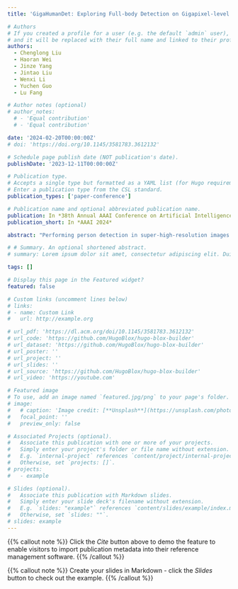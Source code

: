```yaml
---
title: 'GigaHumanDet: Exploring Full-body Detection on Gigapixel-level Images'

# Authors
# If you created a profile for a user (e.g. the default `admin` user), write the username (folder name) here
# and it will be replaced with their full name and linked to their profile.
authors:
  - Chenglong Liu
  - Haoran Wei
  - Jinze Yang
  - Jintao Liu
  - Wenxi Li
  - Yuchen Guo
  - Lu Fang

# Author notes (optional)
# author_notes:
  # - 'Equal contribution'
  # - 'Equal contribution'

date: '2024-02-20T00:00:00Z'
# doi: 'https://doi.org/10.1145/3581783.3612132'

# Schedule page publish date (NOT publication's date).
publishDate: '2023-12-11T00:00:00Z'

# Publication type.
# Accepts a single type but formatted as a YAML list (for Hugo requirements).
# Enter a publication type from the CSL standard.
publication_types: ['paper-conference']

# Publication name and optional abbreviated publication name.
publication: In *38th Annual AAAI Conference on Artificial Intelligence*
publication_short: In *AAAI 2024*

abstract: "Performing person detection in super-high-resolution images has been a challenging task. For such a task, modern detectors, which usually encode a box using center and width/height, struggle with accuracy due to two factors: 1) Human characteristic: people come in various postures and the center with high freedom is difficult to capture robust visual pattern; 2) Image characteristic: due to vast scale diversity of input (gigapixel-level), distance regression (for width and height) is hard to pinpoint, especially for a person, with substantial scale, who is near the camera. To address these challenges, we propose GigaHumanDet, an innovative solution aimed at further enhancing detection accuracy for gigapixel-level images. GigaHumanDet employs the corner modeling method to avoid the potential issues of a high degree of freedom in center pinpointing. To better distinguish similar-looking persons and enforce instance consistency of corner pairs, an instance-guided learning approach is designed to capture discriminative individual semantics. Further, we devise reliable shape-aware bodyness equipped with a multi-precision strategy as the human corner matching guidance to be appropriately adapted to the single-view large scene. Experimental results on PANDA and STCrowd datasets show the superiority and strong applicability of our design. Notably, our model achieves 82.4% in term of AP, outperforming current state-of-the-arts by more than 10%."

# # Summary. An optional shortened abstract.
# summary: Lorem ipsum dolor sit amet, consectetur adipiscing elit. Duis posuere tellus ac convallis placerat. Proin tincidunt magna sed ex sollicitudin condimentum.

tags: []

# Display this page in the Featured widget?
featured: false

# Custom links (uncomment lines below)
# links:
# - name: Custom Link
#   url: http://example.org

# url_pdf: 'https://dl.acm.org/doi/10.1145/3581783.3612132'
# url_code: 'https://github.com/HugoBlox/hugo-blox-builder'
# url_dataset: 'https://github.com/HugoBlox/hugo-blox-builder'
# url_poster: ''
# url_project: ''
# url_slides: ''
# url_source: 'https://github.com/HugoBlox/hugo-blox-builder'
# url_video: 'https://youtube.com'

# Featured image
# To use, add an image named `featured.jpg/png` to your page's folder.
# image:
#   # caption: 'Image credit: [**Unsplash**](https://unsplash.com/photos/pLCdAaMFLTE)'
#   focal_point: ''
#   preview_only: false

# Associated Projects (optional).
#   Associate this publication with one or more of your projects.
#   Simply enter your project's folder or file name without extension.
#   E.g. `internal-project` references `content/project/internal-project/index.md`.
#   Otherwise, set `projects: []`.
# projects:
#   - example

# Slides (optional).
#   Associate this publication with Markdown slides.
#   Simply enter your slide deck's filename without extension.
#   E.g. `slides: "example"` references `content/slides/example/index.md`.
#   Otherwise, set `slides: ""`.
# slides: example
---
```


{{% callout note %}}
Click the _Cite_ button above to demo the feature to enable visitors to import publication metadata into their reference management software.
{{% /callout %}}

{{% callout note %}}
Create your slides in Markdown - click the _Slides_ button to check out the example.
{{% /callout %}}

<!-- Add the publication's **full text** or **supplementary notes** here. You can use rich formatting such as including [code, math, and images](https://docs.hugoblox.com/content/writing-markdown-latex/). -->
